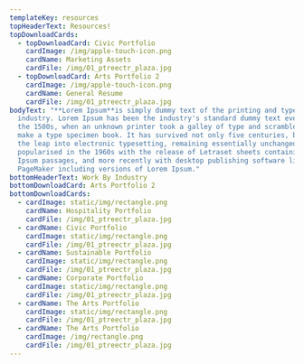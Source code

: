 ```yaml
---
templateKey: resources
topHeaderText: Resources!
topDownloadCards:
  - topDownloadCard: Civic Portfolio
    cardImage: /img/apple-touch-icon.png
    cardName: Marketing Assets
    cardFile: /img/01_ptreectr_plaza.jpg
  - topDownloadCard: Arts Portfolio 2
    cardImage: /img/apple-touch-icon.png
    cardName: General Resume
    cardFile: /img/01_ptreectr_plaza.jpg
bodyText: "**Lorem Ipsum**is simply dummy text of the printing and typesetting
  industry. Lorem Ipsum has been the industry's standard dummy text ever since
  the 1500s, when an unknown printer took a galley of type and scrambled it to
  make a type specimen book. It has survived not only five centuries, but also
  the leap into electronic typesetting, remaining essentially unchanged. It was
  popularised in the 1960s with the release of Letraset sheets containing Lorem
  Ipsum passages, and more recently with desktop publishing software like Aldus
  PageMaker including versions of Lorem Ipsum."
bottomHeaderText: Work By Industry
bottomDownloadCard: Arts Portfolio 2
bottomDownloadCards:
  - cardImage: static/img/rectangle.png
    cardName: Hospitality Portfolio
    cardFile: /img/01_ptreectr_plaza.jpg
  - cardName: Civic Portfolio
    cardImage: static/img/rectangle.png
    cardFile: /img/01_ptreectr_plaza.jpg
  - cardName: Sustainable Portfolio
    cardImage: static/img/rectangle.png
    cardFile: /img/01_ptreectr_plaza.jpg
  - cardName: Corporate Portfolio
    cardImage: static/img/rectangle.png
    cardFile: /img/01_ptreectr_plaza.jpg
  - cardName: The Arts Portfolio
    cardImage: static/img/rectangle.png
    cardFile: /img/01_ptreectr_plaza.jpg
  - cardName: The Arts Portfolio
    cardImage: /img/rectangle.png
    cardFile: /img/01_ptreectr_plaza.jpg
---
```

